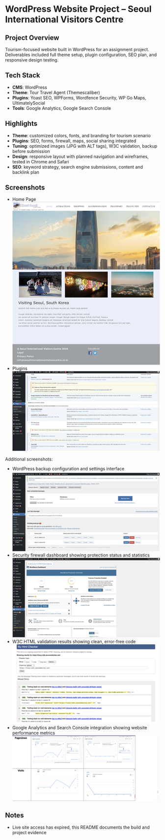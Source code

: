 # WordPress Website Project – Seoul International Visitors Centre

## Project Overview
Tourism-focused website built in WordPress for an assignment project. Deliverables included full theme setup, plugin configuration, SEO plan, and responsive design testing.

## Tech Stack
- **CMS**: WordPress  
- **Theme**: Tour Travel Agent (Themescaliber)  
- **Plugins**: Yoast SEO, WPForms, Wordfence Security, WP Go Maps, UltimatelySocial  
- **Tools**: Google Analytics, Google Search Console  

## Highlights
- **Theme**: customized colors, fonts, and branding for tourism scenario  
- **Plugins**: SEO, forms, firewall, maps, social sharing integrated  
- **Tuning**: optimized images (JPG with ALT tags), W3C validation, backup before submission  
- **Design**: responsive layout with planned navigation and wireframes, tested in Chrome and Safari  
- **SEO**: keyword strategy, search engine submissions, content and backlink plan  

## Screenshots  

- Home Page
![Home Page](docs/images/home.png)  
- Plugins
![Plugins Screen](docs/images/plugins.png)  

Additional screenshots:  
- WordPress backup configuration and settings interface  
![Back Up](docs/images/backup.png)  
- Security firewall dashboard showing protection status and statistics  
![Wordfence Dashboard](docs/images/wordfence.png)  
- W3C HTML validation results showing clean, error-free code  
![Validation](docs/images/validation.png)  
- Google Analytics and Search Console integration showing website performance metrics  
![Analytics](docs/images/ga_gsc.png)  

## Notes
- Live site access has expired, this README documents the build and project evidence
